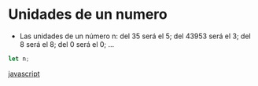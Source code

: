 # Unidades de un numero

* Las unidades de un número n: del 35 será el 5; del 43953 será el 3; del 8 será el 8; del 0 será el 0; ...

```javascript
let n;
```

[javascript](https://github.com/USantaTecla-mathematics/javascript/blob/master/expresiones/Unidades%20de%20un%20n%C3%BAmero/Unidades%20de%20un%20numero.js)

